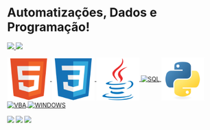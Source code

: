 # Automatizações, Dados e Programação!

 <div>
   <a href="https://github.com/lucas4fs">
   <img height="180em" src="https://github-readme-stats.vercel.app/api?username=lucas4fs&show_icons=true&theme=tokyonight&include_all_commits=true&count_private=true"/>
   <img height="180em" src="https://github-readme-stats.vercel.app/api/top-langs/?username=lucas4fs&layout=compact&langs_count=6&theme=tokyonight"/>

</div>
<div style="display: inline_block"><br>
  <img align="center" alt="HTML" height="100" width="100" src="https://raw.githubusercontent.com/devicons/devicon/master/icons/html5/html5-original.svg">
  <img align="center" alt="CSS" height="100" width="100" src="https://raw.githubusercontent.com/devicons/devicon/master/icons/css3/css3-original.svg">
  <img align="center" alt="Java" height="100" width="100" src="https://raw.githubusercontent.com/devicons/devicon/master/icons/java/java-original.svg">
  <img align="center" alt="SQL" height="100" width="100" src="https://cdn-icons-png.flaticon.com/512/2772/2772128.png">
  <img align="center" alt="Python" height="100" width="100" src="https://raw.githubusercontent.com/devicons/devicon/master/icons/python/python-original.svg">
  <img align="center" alt="VBA" height="100" width="110" src="https://www.svgrepo.com/show/374159/vba.svg">
  <img align="center" alt="WINDOWS" height="100" width="100" src="https://cdn-icons-png.flaticon.com/512/732/732225.png">
</div>
 
 <br>
 
<div> 
  <a href="https://discord.gg/9myu2GEZ" target="_blank"><img src="https://img.shields.io/badge/Discord-7289DA?style=for-the-badge&logo=discord&logoColor=white" target="_blank"></a> 
  <a href = "mailto:lucasfonseca108.lf@gmail.com"><img src="https://img.shields.io/badge/-Gmail-%23333?style=for-the-badge&logo=gmail&logoColor=white" target="_blank"></a>
  <a href="https://www.linkedin.com/in/lucas-fonseca-034ab5221/" target="_blank"><img src="https://img.shields.io/badge/-LinkedIn-%230077B5?style=for-the-badge&logo=linkedin&logoColor=white" target="_blank"></a>
</div>
